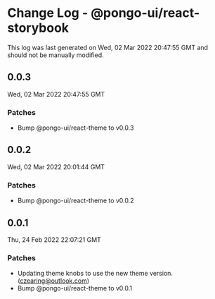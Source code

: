 # Change Log - @pongo-ui/react-storybook

This log was last generated on Wed, 02 Mar 2022 20:47:55 GMT and should not be manually modified.

<!-- Start content -->

## 0.0.3

Wed, 02 Mar 2022 20:47:55 GMT

### Patches

- Bump @pongo-ui/react-theme to v0.0.3

## 0.0.2

Wed, 02 Mar 2022 20:01:44 GMT

### Patches

- Bump @pongo-ui/react-theme to v0.0.2

## 0.0.1

Thu, 24 Feb 2022 22:07:21 GMT

### Patches

- Updating theme knobs to use the new theme version. (czearing@outlook.com)
- Bump @pongo-ui/react-theme to v0.0.1
